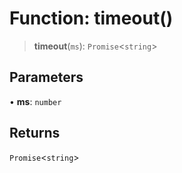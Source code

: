 # Function: timeout()

> **timeout**(`ms`): `Promise`\<`string`\>

## Parameters

• **ms**: `number`

## Returns

`Promise`\<`string`\>

